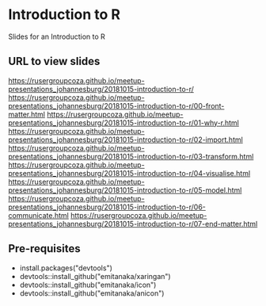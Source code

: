 # Introduction to R

Slides for an Introduction to R

## URL to view slides
https://rusergroupcoza.github.io/meetup-presentations_johannesburg/20181015-introduction-to-r/
https://rusergroupcoza.github.io/meetup-presentations_johannesburg/20181015-introduction-to-r/00-front-matter.html
https://rusergroupcoza.github.io/meetup-presentations_johannesburg/20181015-introduction-to-r/01-why-r.html
https://rusergroupcoza.github.io/meetup-presentations_johannesburg/20181015-introduction-to-r/02-import.html
https://rusergroupcoza.github.io/meetup-presentations_johannesburg/20181015-introduction-to-r/03-transform.html
https://rusergroupcoza.github.io/meetup-presentations_johannesburg/20181015-introduction-to-r/04-visualise.html
https://rusergroupcoza.github.io/meetup-presentations_johannesburg/20181015-introduction-to-r/05-model.html
https://rusergroupcoza.github.io/meetup-presentations_johannesburg/20181015-introduction-to-r/06-communicate.html
https://rusergroupcoza.github.io/meetup-presentations_johannesburg/20181015-introduction-to-r/07-end-matter.html

## Pre-requisites

* install.packages("devtools")
* devtools::install_github("emitanaka/xaringan")
* devtools::install_github("emitanaka/icon")
* devtools::install_github("emitanaka/anicon")
